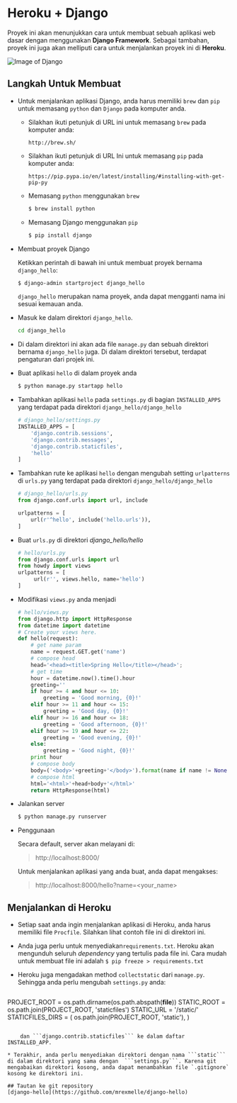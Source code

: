 # Heroku + Django
Proyek ini akan menunjukkan cara untuk membuat sebuah aplikasi web dasar dengan menggunakan **Django Framework**. Sebagai tambahan, proyek ini juga akan melliputi cara untuk menjalankan proyek ini di **Heroku**.

![Image of Django](https://simpleisbetterthancomplex.com/media/2016-08-09-how-to-deploy-django-applications-on-heroku/featured.jpg)

## Langkah Untuk Membuat

* Untuk menjalankan aplikasi Django, anda harus memiliki `brew` dan `pip` untuk memasang `python` dan `Django` pada komputer anda.
	
	* Silakhan ikuti petunjuk di URL ini untuk memasang `brew` pada komputer anda:

		```url
		http://brew.sh/
		```
	* Silakhan ikuti petunjuk di URL Ini untuk memasang `pip` pada komputer anda:
		
		```url
		https://pip.pypa.io/en/latest/installing/#installing-with-get-pip-py
		```

	* Memasang `python` menggunakan `brew`
		
		```bash
		$ brew install python
		```
		
	* Memasang Django menggunakan `pip`

		```bash
		$ pip install django
		```	
		
* Membuat proyek Django

	Ketikkan perintah di bawah ini untuk membuat proyek bernama `django_hello`:
	
	```bash
	$ django-admin startproject django_hello
	```
	
	`django_hello` merupakan nama proyek, anda dapat mengganti nama ini sesuai kemauan anda.
	
* Masuk ke dalam direktori `django_hello`.

	```bash
	cd django_hello
	```

* Di dalam direktori ini akan ada file `manage.py` dan sebuah direktori bernama `django_hello` juga. Di dalam direktori tersebut, terdapat pengaturan dari projek ini.

* Buat aplikasi `hello` di dalam proyek anda

	```bash
	$ python manage.py startapp hello
	```
	
* Tambahkan aplikasi `hello` pada `settings.py` di bagian `INSTALLED_APPS` yang terdapat pada direktori `django_hello/django_hello`
	
	```python
	# django_hello/settings.py
	INSTALLED_APPS = [
    	'django.contrib.sessions',
    	'django.contrib.messages',
    	'django.contrib.staticfiles',
    	'hello'
	]
	```
* Tambahkan rute ke aplikasi `hello` dengan mengubah setting `urlpatterns` di `urls.py` yang terdapat pada direktori `django_hello/django_hello`
	
	```python
	# django_hello/urls.py
	from django.conf.urls import url, include

	urlpatterns = [
    	url(r'^hello', include('hello.urls')),
	]
	```
* Buat `urls.py` di direktori *django_hello/hello*
	
	```python
	# hello/urls.py
	from django.conf.urls import url
	from howdy import views
	urlpatterns = [
   		 url(r'', views.hello, name='hello')
	]
	```
* Modifikasi `views.py` anda menjadi
	
	```python
    # hello/views.py
    from django.http import HttpResponse
    from datetime import datetime
    # Create your views here.
    def hello(request):
        # get name param
        name = request.GET.get('name')
        # compose head
        head='<head><title>Spring Hello</title></head>';
        # get time
        hour = datetime.now().time().hour
        greeting=''
        if hour >= 4 and hour <= 10:
            greeting = 'Good morning, {0}!'
        elif hour >= 11 and hour <= 15:
            greeting = 'Good day, {0}!'
        elif hour >= 16 and hour <= 18:
            greeting = 'Good afternoon, {0}!'
        elif hour >= 19 and hour <= 22:
            greeting = 'Good evening, {0}!'
        else:
            greeting = 'Good night, {0}!'
        print hour
        # compose body
        body=('<body>'+greeting+'</body>').format(name if name != None else 'hoo-man')
        # compose html
        html='<html>'+head+body+'</html>'
        return HttpResponse(html)

	```
* Jalankan server

    ```bash
    $ python manage.py runserver
    ```
* Penggunaan

    Secara default, server akan melayani di:
    > http://localhost:8000/
    
    Untuk menjalankan aplikasi yang anda buat, anda dapat mengakses:
    > http://localhost:8000/hello?name=<your_name>
    
## Menjalankan di Heroku

* Setiap saat anda ingin menjalankan aplikasi di Heroku, anda harus memiliki file `Procfile`. Silahkan lihat contoh file ini di direktori ini.
* Anda juga perlu untuk menyediakan`requirements.txt`. Heroku akan mengunduh seluruh *dependency* yang tertulis pada file ini. Cara mudah untuk membuat file ini adalah
	`$ pip freeze > requirements.txt`
* Heroku juga mengadakan method ```collectstatic``` dari `manage.py`. Sehingga anda perlu mengubah `settings.py` anda:

    ```python
PROJECT_ROOT = os.path.dirname(os.path.abspath(__file__))
STATIC_ROOT = os.path.join(PROJECT_ROOT, 'staticfiles')
STATIC_URL = '/static/'
STATICFILES_DIRS = (
    os.path.join(PROJECT_ROOT, 'static'),
)
```

    dan ```django.contrib.staticfiles``` ke dalam daftar INSTALLED_APP.
    
* Terakhir, anda perlu menyediakan direktori dengan nama ```static``` di dalam direktori yang sama dengan  ```settings.py```. Karena git mengabaikan direktori kosong, anda dapat menambahkan file `.gitignore` kosong ke direktori ini.

## Tautan ke git repository
[django-hello](https://github.com/mrexmelle/django-hello)
